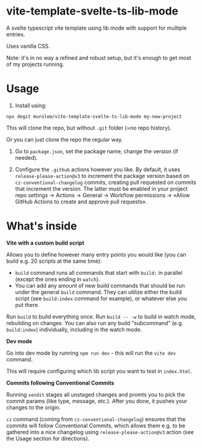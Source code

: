 # vite-template-svelte-ts-lib-mode

A svelte typescript vite template using lib mode with support for multiple entries.

Uses vanilla CSS.

Note: it's in no way a refined and robust setup, but it's enough to get most of my projects running.

# Usage

1. Install using:

```text
npx degit murolem/vite-template-svelte-ts-lib-mode my-new-project
```

This will clone the repo, but without `.git` folder (=no repo history).

Or you can just clone the repo the regular way.

1. Go to `package.json`, set the package name, change the version (if needed).

2. Configure the `.github` actions however you like. By default, it uses `release-please-action@v3` to increment the package version based on `cz-conventional-changelog` commits, creating pull requested on commits that increment the version.
   The latter must be enabled in your project repo settings → Actions → General → Workflow permissions → «Allow GitHub Actions to create and approve pull requests».

# What's inside

**Vite with a custom build script**

Allows you to define however many entry points you would like (you can build e.g. 20 scripts at the same time):

-   `build` command runs all commands that start with `build:` in parallel (except the ones ending in `watch`).
-   You can add any amount of new build commands that should be run under the general `build` command. They can utilize either the build script (see `build:index` command for example), or whatever else you put there.

Run `build` to build everything once.
Run `build -- -w` to build in watch mode, rebuilding on changes.
You can also run any build "subcommand" (e.g. `build:index`) individually, including in the watch mode.

**Dev mode**

Go into dev mode by running `npm run dev` - this will run the `vite dev` command.

This will require configuring which lib script you want to test in `index.html`.

**Commits following Conventional Commits**

Running `sendit` stages all unstaged changes and promts you to pick the commit params (like type, message, etc.). After you done, it pushes your changes to the origin.

`cz` command (coming from `cz-conventional-changelog`) ensures that the commits will follow Conventional Commits, which allows them e.g. to be gathered into a nice changelog using `release-please-action@v3` action (see the Usage section for directions).
